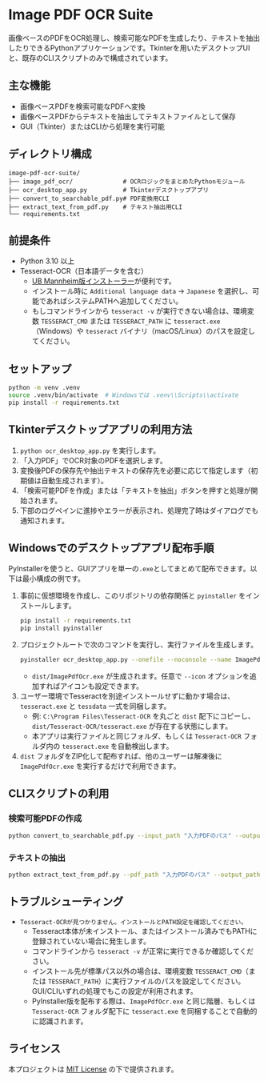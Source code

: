 # Image PDF OCR Suite

画像ベースのPDFをOCR処理し、検索可能なPDFを生成したり、テキストを抽出したりできるPythonアプリケーションです。Tkinterを用いたデスクトップUIと、既存のCLIスクリプトのみで構成されています。

## 主な機能

- 画像ベースPDFを検索可能なPDFへ変換
- 画像ベースPDFからテキストを抽出してテキストファイルとして保存
- GUI（Tkinter）またはCLIから処理を実行可能

## ディレクトリ構成

```
image-pdf-ocr-suite/
├── image_pdf_ocr/              # OCRロジックをまとめたPythonモジュール
├── ocr_desktop_app.py          # Tkinterデスクトップアプリ
├── convert_to_searchable_pdf.py# PDF変換用CLI
├── extract_text_from_pdf.py    # テキスト抽出用CLI
└── requirements.txt
```

## 前提条件

- Python 3.10 以上
- Tesseract-OCR（日本語データを含む）
  - [UB Mannheim版インストーラー](https://github.com/UB-Mannheim/tesseract/wiki)が便利です。
  - インストール時に `Additional language data` → `Japanese` を選択し、可能であればシステムPATHへ追加してください。
  - もしコマンドラインから `tesseract -v` が実行できない場合は、環境変数 `TESSERACT_CMD` または `TESSERACT_PATH` に `tesseract.exe`（Windows）や `tesseract` バイナリ（macOS/Linux）のパスを設定してください。

## セットアップ

```bash
python -m venv .venv
source .venv/bin/activate  # Windowsでは .venv\\Scripts\\activate
pip install -r requirements.txt
```

## Tkinterデスクトップアプリの利用方法

1. `python ocr_desktop_app.py` を実行します。
2. 「入力PDF」でOCR対象のPDFを選択します。
3. 変換後PDFの保存先や抽出テキストの保存先を必要に応じて指定します（初期値は自動生成されます）。
4. 「検索可能PDFを作成」または「テキストを抽出」ボタンを押すと処理が開始されます。
5. 下部のログペインに進捗やエラーが表示され、処理完了時はダイアログでも通知されます。

## Windowsでのデスクトップアプリ配布手順

PyInstallerを使うと、GUIアプリを単一の`.exe`としてまとめて配布できます。以下は最小構成の例です。

1. 事前に仮想環境を作成し、このリポジトリの依存関係と `pyinstaller` をインストールします。
   ```bash
   pip install -r requirements.txt
   pip install pyinstaller
   ```
2. プロジェクトルートで次のコマンドを実行し、実行ファイルを生成します。
   ```bash
   pyinstaller ocr_desktop_app.py --onefile --noconsole --name ImagePdfOcr
   ```
   - `dist/ImagePdfOcr.exe` が生成されます。任意で `--icon` オプションを追加すればアイコンも設定できます。
3. ユーザー環境でTesseractを別途インストールせずに動かす場合は、`tesseract.exe` と `tessdata` 一式を同梱します。
   - 例: `C:\Program Files\Tesseract-OCR` を丸ごと `dist` 配下にコピーし、`dist/Tesseract-OCR/tesseract.exe` が存在する状態にします。
   - 本アプリは実行ファイルと同じフォルダ、もしくは `Tesseract-OCR` フォルダ内の `tesseract.exe` を自動検出します。
4. `dist` フォルダをZIP化して配布すれば、他のユーザーは解凍後に `ImagePdfOcr.exe` を実行するだけで利用できます。

## CLIスクリプトの利用

### 検索可能PDFの作成

```bash
python convert_to_searchable_pdf.py --input_path "入力PDFのパス" --output_path "出力PDFのパス"
```

### テキストの抽出

```bash
python extract_text_from_pdf.py --pdf_path "入力PDFのパス" --output_path "保存するテキストファイルのパス"
```

## トラブルシューティング

- `Tesseract-OCRが見つかりません。インストールとPATH設定を確認してください。`
  - Tesseract本体が未インストール、またはインストール済みでもPATHに登録されていない場合に発生します。
  - コマンドラインから `tesseract -v` が正常に実行できるか確認してください。
  - インストール先が標準パス以外の場合は、環境変数 `TESSERACT_CMD`（または `TESSERACT_PATH`）に実行ファイルのパスを設定してください。GUI/CLIいずれの処理でもこの設定が利用されます。
  - PyInstaller版を配布する際は、`ImagePdfOcr.exe` と同じ階層、もしくは `Tesseract-OCR` フォルダ配下に `tesseract.exe` を同梱することで自動的に認識されます。

## ライセンス

本プロジェクトは [MIT License](LICENSE) の下で提供されます。
